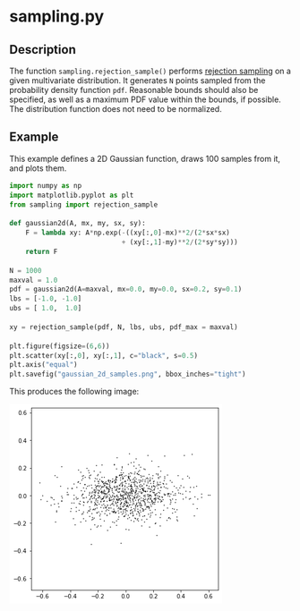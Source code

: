 # sampling.py

## Description
The function `sampling.rejection_sample()` performs [rejection sampling](https://en.wikipedia.org/wiki/Rejection_sampling) on a given multivariate distribution. It generates `N` points sampled from the probability density function `pdf`. Reasonable bounds should also be specified, as well as a maximum PDF value within the bounds, if possible. The distribution function does not need to be normalized.



## Example
This example defines a 2D Gaussian function, draws 100 samples from it, and plots them.
```python
import numpy as np
import matplotlib.pyplot as plt
from sampling import rejection_sample

def gaussian2d(A, mx, my, sx, sy):
    F = lambda xy: A*np.exp(-((xy[:,0]-mx)**2/(2*sx*sx)
                            + (xy[:,1]-my)**2/(2*sy*sy)))
    return F

N = 1000
maxval = 1.0
pdf = gaussian2d(A=maxval, mx=0.0, my=0.0, sx=0.2, sy=0.1)
lbs = [-1.0, -1.0]
ubs = [ 1.0,  1.0]

xy = rejection_sample(pdf, N, lbs, ubs, pdf_max = maxval)

plt.figure(figsize=(6,6))
plt.scatter(xy[:,0], xy[:,1], c="black", s=0.5)
plt.axis("equal")
plt.savefig("gaussian_2d_samples.png", bbox_inches="tight")

```

This produces the following image:

![gaussian_2d_samples.png](../examples/gaussian_2d_samples.png)